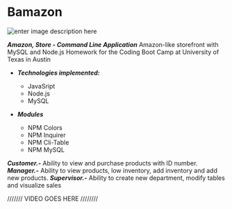 # Bamazon

![enter image description here](https://upload.wikimedia.org/wikipedia/commons/thumb/8/8d/Texas_Longhorns_logo.svg/225px-Texas_Longhorns_logo.svg.png)

***Amazon, Store - Command Line Application***
Amazon-like storefront with MySQL and Node.js
Homework for the Coding Boot Camp at University of Texas in Austin 

 * ***Technologies implemented:***
   * JavaSript
   * Node.js
   * MySQL

 * ***Modules***
   * NPM Colors
   * NPM Inquirer
   * NPM Cli-Table
   * NPM MySQL

***Customer.-*** Ability to view and purchase products with ID number.
***Manager.-*** Ability to view products, low inventory, add inventory and add new products.
***Supervisor.-*** Ability to create new department, modify tables and visualize sales

/////// VIDEO GOES HERE ////////


